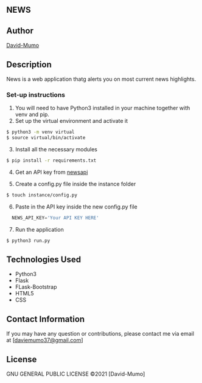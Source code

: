 ## NEWS

## Author

[David-Mumo](https://github.com/Msyoka)

## Description

News is a web application thatg alerts you on most current news highlights.

### Set-up instructions

1. You will need to have Python3 installed in your machine together with venv and pip.
2. Set up the virtual environment and activate it

```bash
$ python3 -m venv virtual
$ source virtual/bin/activate

```
3. Install all the necessary modules

```bash
$ pip install -r requirements.txt
```

4. Get an API key from [newsapi](https://newsapi.org/)

5. Create a config.py file  inside the instance folder
```bash
$ touch instance/config.py
```
6.  Paste in the API key inside the new config.py file
```python
  NEWS_API_KEY='Your API KEY HERE'
```
7. Run the application

```bash
$ python3 run.py
```
## Technologies Used

* Python3
* Flask
* FLask-Bootstrap
* HTML5
* CSS

## Contact Information

If you may have any question or contributions, please contact me via email at [daviemumo37@gmail.com]

## License

GNU GENERAL PUBLIC LICENSE &copy;2021 [David-Mumo]